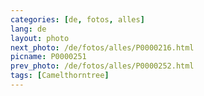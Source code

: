 ```yaml
---
categories: [de, fotos, alles]
lang: de
layout: photo
next_photo: /de/fotos/alles/P0000216.html
picname: P0000251
prev_photo: /de/fotos/alles/P0000252.html
tags: [Camelthorntree]
---
```

